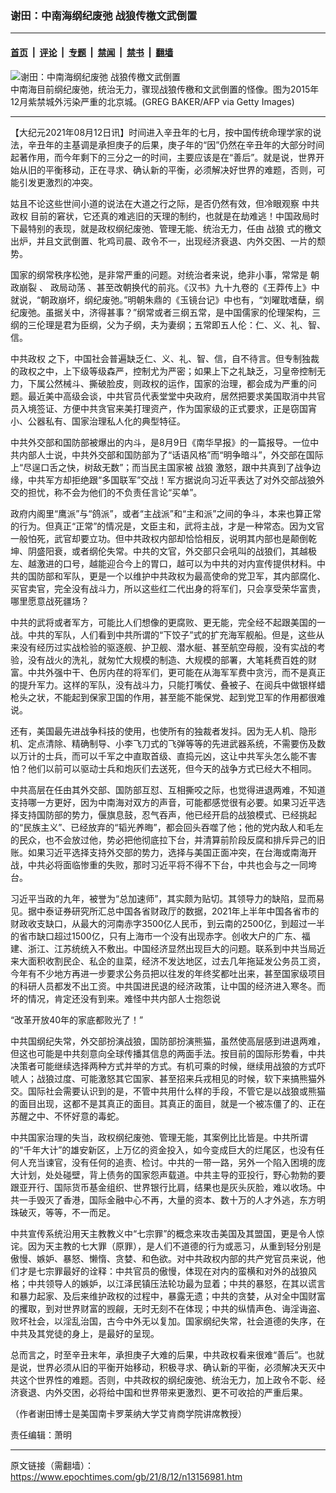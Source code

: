 ### 谢田：中南海纲纪废弛 战狼传檄文武倒置

---

#### [首页](../../../..?n13156981) &nbsp;|&nbsp; [评论](../../../../../epoch-comment?n13156981) &nbsp;|&nbsp; [专题](../../../../../epoch-special?n13156981) &nbsp;|&nbsp; [禁闻](../../../../../epoch-news?n13156981) &nbsp;|&nbsp; [禁书](../../../../../books?n13156981) &nbsp;|&nbsp; [翻墙](https://github.com/gfw-breaker/nogfw/blob/master/README.md?n13156981)


<div><img alt="谢田：中南海纲纪废弛 战狼传檄文武倒置" class="attachment-djy_600_400 size-djy_600_400 wp-post-image" src="https://i.epochtimes.com/assets/uploads/2021/08/id13157012-Forbidden-City-GettyImages-501955696-for-Selling-927-and-BW-686-1-600x400.jpg"/>
<div class="caption">
 中南海目前纲纪废弛，统治无力，骤现战狼传檄和文武倒置的怪像。图为2015年12月紫禁城外污染严重的北京城。(GREG BAKER/AFP via Getty Images)
</div></div><hr/><div class="post_content" id="artbody" itemprop="articleBody">
 <!-- article content begin -->
 <p>
  【大纪元2021年08月12日讯】时间进入辛丑年的七月，按中国传统命理学家的说法，辛丑年的主基调是承担庚子的后果，庚子年的“因”仍然在辛丑年的大部分时间起著作用，而今年剩下的三分之一的时间，主要应该是在“善后”。就是说，世界开始从旧的平衡移动，正在寻求、确认新的平衡，必须解决好世界的难题，否则，可能引发更激烈的冲突。
 </p>
 <p>
  姑且不论这些世间小道的说法在大道之行之际，是否仍然有效，但冷眼观察
  <ok href="https://www.epochtimes.com/gb/tag/%E4%B8%AD%E5%85%B1%E6%94%BF%E6%9D%83.html">
   中共政权
  </ok>
  目前的窘状，它还真的难逃旧的天理的制约，也就是在劫难逃！中国政局时下最特别的表现，就是政权纲纪废弛、管理无能、统治无力，任由
  <ok href="https://www.epochtimes.com/gb/tag/%E6%88%98%E7%8B%BC.html">
   战狼
  </ok>
  式的檄文出炉，并且文武倒置、牝鸡司晨、政令不一，出现经济衰退、内外交困、一片的颓势。
 </p>
 <p>
  国家的纲常秩序松弛，是非常严重的问题。对统治者来说，绝非小事，常常是
  <ok href="https://www.epochtimes.com/gb/tag/%E6%9C%9D%E6%94%BF%E5%B4%A9%E8%A3%82.html">
   朝政崩裂
  </ok>
  、
  <ok href="https://www.epochtimes.com/gb/tag/%E6%94%BF%E5%B1%80%E5%8A%A8%E8%8D%A1.html">
   政局动荡
  </ok>
  、甚至改朝换代的前兆。《汉书》九十九卷的《王莽传上》中就说，“朝政崩坏，纲纪废弛。”明朝朱鼎的《玉镜台记》中也有，“刘曜耽嗜蘖，纲纪废弛。虽据关中，济得甚事？”纲常或者三纲五常，是中国儒家的伦理架构，三纲的三伦理是君为臣纲，父为子纲，夫为妻纲；五常即五人伦：仁、义、礼、智、信。
 </p>
 <p>
  <ok href="https://www.epochtimes.com/gb/tag/%E4%B8%AD%E5%85%B1%E6%94%BF%E6%9D%83.html">
   中共政权
  </ok>
  之下，中国社会普遍缺乏仁、义、礼、智、信，自不待言。但专制独裁的政权之中，上下级等级森严，控制尤为严密；如果上下之礼缺乏，习皇帝控制无力，下属公然械斗、撕破脸皮，则政权的运作，国家的治理，都会成为严重的问题。最近美中高级会谈，中共官员代表堂堂中央政府，居然把要求美国取消中共官员入境签证、方便中共贪官来美打理资产，作为国家级的正式要求，正是窃国宵小、公器私有、国家治理私人化的典型特征。
 </p>
 <p>
  中共外交部和国防部被爆出的内斗，是8月9日《南华早报》的一篇报导。一位中共内部人士说，中共外交部和国防部为了“话语风格”而“明争暗斗”，外交部在国际上“尽逞口舌之快，树敌无数”；而当民主国家被
  <ok href="https://www.epochtimes.com/gb/tag/%E6%88%98%E7%8B%BC.html">
   战狼
  </ok>
  激怒，跟中共真到了战争边缘，中共军方却拒绝跟“多国联军”交战！军方据说向习近平表达了对外交部战狼外交的担忧，称不会为他们的不负责任言论“买单”。
 </p>
 <p>
  政府内阁里“鹰派”与“鸽派”，或者“主战派”和“主和派”之间的争斗，本来也算正常的行为。但真正“正常”的情况是，文臣主和，武将主战，才是一种常态。因为文官一般怕死，武官却要立功。但中共政权内部却恰恰相反，说明其内部也是颠倒乾坤、阴盛阳衰，或者纲伦失常。中共的文官，外交部只会吼叫的战狼们，其越极左、越激进的口号，越能迎合今上的胃口，越可以为中共的对内宣传提供材料。中共的国防部和军队，更是一个以维护中共政权为最高使命的党卫军，其内部腐化、买官卖官，完全没有战斗力，所以这些红二代出身的将军们，只会享受荣华富贵，哪里愿意战死疆场？
 </p>
 <p>
  中共的武将或者军方，可能比人们想像的更腐败、更无能，完全经不起跟美国的一战。中共的军队，人们看到中共所谓的“下饺子”式的扩充海军舰船。但是，这些从来没有经历过实战检验的驱逐舰、护卫舰、潜水艇、甚至航空母舰，没有实战的考验，没有战火的洗礼，就匆忙大规模的制造、大规模的部署，大笔耗费百姓的财富。中共外强中干、色厉内荏的将军们，更可能在从海军军费中贪污，而不是真正的提升军力。这样的军队，没有战斗力，只能打嘴仗、叠被子、在阅兵中做银样蜡枪头之状，不能起到保家卫国的作用，甚至能不能保党、起到党卫军的作用都很难说。
 </p>
 <p>
  还有，美国最先进战争科技的使用，也使所有的独裁者发抖。因为无人机、隐形机、定点清除、精确制导、小李飞刀式的飞弹等等的先进武器系统，不需要伤及数以万计的士兵，而可以千军之中直取首级、直捣元凶，这让中共军头怎么能不害怕？他们以前可以驱动士兵和炮灰们去送死，但今天的战争方式已经大不相同。
 </p>
 <p>
  中共高层在任由其外交部、国防部互怼、互相撕咬之际，也觉得进退两难，不知道支持哪一方更好，因为中南海对双方的声音，可能都感觉很有必要。如果习近平选择支持国防部的势力，偃旗息鼓，忍气吞声，他已经开启的战狼模式、已经挑起的“民族主义”、已经放弃的“韬光养晦”，都会回头吞噬了他；他的党内敌人和毛左的民众，也不会放过他，势必把他彻底拉下台，并清算前阶段反腐和排斥异己的旧账。如果习近平选择支持外交部的势力，选择与美国正面冲突，在台海或南海开战，中共必将面临惨重的失败，那时习近平将不得不下台，中共也会与之一同垮台。
 </p>
 <p>
  习近平当政的九年，被誉为“总加速师”，其实颇为贴切。其领导力的缺陷，显而易见。据中泰证券研究所汇总中国各省财政厅的数据，2021年上半年中国各省市的财政收支缺口，从最大的河南赤字3500亿人民币，到云南的2500亿，到超过一半的省市缺口超过1500亿，只有上海市一个没有出现赤字。创收大户的广东、福建、浙江、江苏统统入不敷出。中国经济显然出现巨大的问题。联系到中共当局近来大面积收割民企、私企的韭菜，经济不发达地区，过去几年拖延发公务员工资，今年有不少地方再进一步要求公务员把以往发的年终奖都吐出来，甚至国家级项目的科研人员都发不出工资。中共国进民退的经济政策，让中国的经济进入寒冬。而坏的情况，肯定还没有到来。难怪中共内部人士抱怨说
 </p>
 <p>
  “改革开放40年的家底都败光了！”
 </p>
 <p>
  中共国纲纪失常，外交部扮演战狼，国防部扮演熊猫，虽然使高层感到进退两难，但这也可能是中共刻意向全球传播其信息的两面手法。按目前的国际形势看，中共决策者可能继续选择两种方式并举的方式。有机可乘的时候，继续用战狼的方式吓唬人；战狼过度、可能激怒其它国家、甚至招来兵戎相见的时候，软下来搞熊猫外交。国际社会需要认识到的是，不管中共用什么样的手段，不管它是以战狼或熊猫的面目出现，这都不是其真正的面目。其真正的面目，就是一个被冻僵了的、正在苏醒之中、不怀好意的毒蛇。
 </p>
 <p>
  中共国家治理的失当，政权纲纪废弛、管理无能，其案例比比皆是。中共所谓的“千年大计”的雄安新区，上万亿的资金投入，如今变成巨大的烂尾区，也没有任何人充当谏官，没有任何的追责、检讨。中共的一带一路，另外一个陷入困境的庞大计划，处处碰壁，背上债务的国家怨声载道。中共主导的亚投行，野心勃勃的要跟亚开行、国际货币基金组织、世界银行比肩，结果也是灰头灰脸，难以收场。中共一手毁灭了香港，国际金融中心不再，大量的资本、数十万的人才外逃，东方明珠破灭，等等，不一而足。
 </p>
 <p>
  中共宣传系统沿用天主教教义中“七宗罪”的概念来攻击美国及其盟国，更是令人惊诧。因为天主教的七大罪（原罪），是人们不道德的行为或恶习，从重到轻分别是傲慢、嫉妒、暴怒、懒惰、贪婪、和色欲。对中共政权内部的共产党官员来说，他们才是七宗罪最好的诠释：中共官员的傲慢，体现在对内的蛮横和对外的战狼风格；中共领导人的嫉妒，以江泽民镇压法轮功最为显着；中共的暴怒，在其以谎言和暴力起家、及后来维护政权的过程中，暴露无遗；中共的贪婪，从对全中国财富的攫取，到对世界财富的觊觎，无时无刻不在体现；中共的纵情声色、诲淫诲盗、败坏社会，以淫乱治国，古今中外无以复加。国家纲纪失常，社会道德的失序，在中共及其党徒的身上，是最好的呈现。
 </p>
 <p>
  总而言之，时至辛丑末年，承担庚子大难的后果，中共政权看来很难“善后”。也就是说，世界必须从旧的平衡开始移动，积极寻求、确认新的平衡，必须解决天灭中共这个世界性的难题。否则，中共政权的纲纪废弛、统治无力，加上政令不彰、经济衰退、内外交困，必将给中国和世界带来更激烈、更不可收拾的严重后果。
 </p>
 <p>
  （作者谢田博士是美国南卡罗莱纳大学艾肯商学院讲席教授）
 </p>
 <p>
  责任编辑：萧明
 </p>
 <!-- article content end -->
 <div id="below_article_ad">
 </div>
</div>


---

原文链接（需翻墙）：https://www.epochtimes.com/gb/21/8/12/n13156981.htm